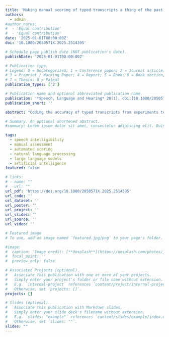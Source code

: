 ```yaml
---
title: 'Making manual scoring of typed transcripts a thing of the past: a commentary on Herrmann (2025)'
authors:
  - admin
#author_notes:
#  - 'Equal contribution'
#  - 'Equal contribution'
date: '2025-01-01T00:00:00Z'
doi: '10.1080/2050571X.2025.2514395'

# Schedule page publish date (NOT publication's date).
publishDate: '2025-01-01T00:00:00Z'

# Publication type.
# Legend: 0 = Uncategorized; 1 = Conference paper; 2 = Journal article;
# 3 = Preprint / Working Paper; 4 = Report; 5 = Book; 6 = Book section;
# 7 = Thesis; 8 = Patent
publication_types: ['2']

# Publication name and optional abbreviated publication name.
publication: '*Speech, Language and Hearing* 28(1), doi:[10.1080/2050571X.2025.2514395](https://doi.org/10.1080/2050571X.2025.2514395)'
publication_short: ''

abstract: "Coding the accuracy of typed transcripts from experiments testing speech intelligibility is an arduous endeavor. Herrmann (2025) presents a novel approach for automating the scoring of such listener transcripts, leveraging Natural Language Processing (NLP) models. It involves the calculation of the semantic similarity between transcripts and target sentences using highdimensional vectors, generated by such NLP models as ADA2, GPT2, BERT, and USE. This approach demonstrates exceptional accuracy, with negligible underestimation of intelligibility scores (by about 2-4%), numerically outperforming simpler computational tools like Autoscore and TSR. The method uniquely relies on semantic representations generated by large language models. At the same time, these models also form the Achilles heel of the technique: the transparency, accessibility, data security, ethical framework, and cost of the selected model directly impact the suitability of the NLP-based scoring method. Hence, working with such models can raise serious risks regarding the reproducibility of scientific findings. This in turn emphasizes the need for fair, ethical, and evidence-based open source models. With such models, Herrmann’s new tool represents a valuable addition to the speech scientist’s toolbox."

# Summary. An optional shortened abstract.
#summary: Lorem ipsum dolor sit amet, consectetur adipiscing elit. Duis posuere tellus ac convallis placerat. Proin tincidunt magna sed ex sollicitudin condimentum.

tags:
  - speech intelligibility
  - manual assessment
  - automated scoring
  - natural language processing
  - large language models
  - artificial intelligence
featured: false

# links:
# - name: ""
#   url: ""
url_pdf: 'https://doi.org/10.1080/2050571X.2025.2514395'
url_code: ''
url_dataset: ''
url_poster: ''
url_project: ''
url_slides: ''
url_source: ''
url_video: ''

# Featured image
# To use, add an image named `featured.jpg/png` to your page's folder.

#image:
#  caption: 'Image credit: [**Unsplash**](https://unsplash.com/photos/jdD8gXaTZsc)'
#  focal_point: ''
#  preview_only: false

# Associated Projects (optional).
#   Associate this publication with one or more of your projects.
#   Simply enter your project's folder or file name without extension.
#   E.g. `internal-project` references `content/project/internal-project/index.md`.
#   Otherwise, set `projects: []`.
projects: []

# Slides (optional).
#   Associate this publication with Markdown slides.
#   Simply enter your slide deck's filename without extension.
#   E.g. `slides: "example"` references `content/slides/example/index.md`.
#   Otherwise, set `slides: ""`.
slides: ""
---
```


<!-- THIS MARKDOWN BIT IS CURRENTLY COMMENTED OUT
{{% callout note %}}
Click the _Cite_ button above to demo the feature to enable visitors to import publication metadata into their reference management software.
{{% /callout %}}

Supplementary notes can be added here, including [code and math](https://wowchemy.com/docs/content/writing-markdown-latex/).
-->
